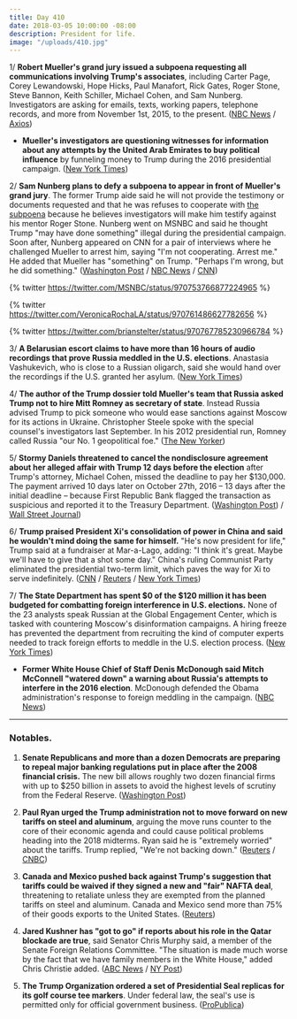 ```yaml
---
title: Day 410
date: 2018-03-05 10:00:00 -08:00
description: President for life.
image: "/uploads/410.jpg"
---
```


1/ **Robert Mueller's grand jury issued a subpoena requesting all communications involving Trump's associates**, including Carter Page, Corey Lewandowski, Hope Hicks, Paul Manafort, Rick Gates, Roger Stone, Steve Bannon, Keith Schiller, Michael Cohen, and Sam Nunberg. Investigators are asking for emails, texts, working papers, telephone records, and more from November 1st, 2015, to the present. ([NBC News](https://www.nbcnews.com/politics/white-house/special-counsel-wants-documents-trump-numerous-campaign-associates-n853386) / [Axios](https://www.axios.com/robert-muller-questions-list-trump-russia-54d00d1c-f008-457c-b304-ee601a98d78c.html))

* **Mueller's investigators are questioning witnesses for information about any attempts by the United Arab Emirates to buy political influence** by funneling money to Trump during the 2016 presidential campaign. ([New York Times](https://www.nytimes.com/2018/03/03/us/politics/george-nader-mueller-investigation-united-arab-emirates.html))

2/ **Sam Nunberg plans to defy a subpoena to appear in front of Mueller's grand jury**. The former Trump aide said he will not provide the testimony or documents requested and that he was refuses to cooperate with [the subpoena](https://www.washingtonpost.com/apps/g/page/politics/grand-jury-subpoena-for-sam-nunberg/2283/) because he believes investigators will make him testify against his mentor Roger Stone. Nunberg went on MSNBC and said he thought Trump "may have done something" illegal during the presidential campaign. Soon after, Nunberg appeared on CNN for a pair of interviews where he challenged Mueller to arrest him, saying "I'm not cooperating. Arrest me." He added that Mueller has "something" on Trump. "Perhaps I'm wrong, but he did something." ([Washington Post](https://www.washingtonpost.com/politics/former-trump-aide-sam-nunberg-called-before-grand-jury-says-he-will-refuse-to-go/2018/03/05/24c8b86a-20a9-11e8-badd-7c9f29a55815_story.html) / [NBC News](https://www.nbcnews.com/politics/politics-news/ex-aide-won-t-comply-subpoena-says-trump-may-have-n853771) / [CNN](https://www.cnn.com/2018/03/05/politics/sam-nunberg-robert-mueller/index.html))

{% twitter https://twitter.com/MSNBC/status/970753766877224965 %}

{% twitter https://twitter.com/VeronicaRochaLA/status/970761486627782656 %}

{% twitter https://twitter.com/brianstelter/status/970767785230966784 %}

3/ **A Belarusian escort claims to have more than 16 hours of audio recordings that prove Russia meddled in the U.S. elections**. Anastasia Vashukevich, who is close to a Russian oligarch, said she would hand over the recordings if the U.S. granted her asylum. ([New York Times](https://www.nytimes.com/2018/03/05/world/asia/nastya-rybka-trump-putin.html))

4/ **The author of the Trump dossier told Mueller's team that Russia asked Trump not to hire Mitt Romney as secretary of state**. Instead Russia advised Trump to pick someone who would ease sanctions against Moscow for its actions in Ukraine. Christopher Steele spoke with the special counsel's investigators last September. In his 2012 presidential run, Romney called Russia "our No. 1 geopolitical foe." ([The New Yorker](https://www.newyorker.com/magazine/2018/03/12/christopher-steele-the-man-behind-the-trump-dossier))

5/ **Stormy Daniels threatened to cancel the nondisclosure agreement about her alleged affair with Trump 12 days before the election** after Trump's attorney, Michael Cohen, missed the deadline to pay her $130,000. The payment arrived 10 days later on October 27th, 2016 – 13 days after the initial deadline – because First Republic Bank flagged the transaction as suspicious and reported it to the Treasury Department. ([Washington Post](https://www.washingtonpost.com/investigations/days-before-the-election-stormy-daniels-threatened-to-cancel-deal-to-keep-alleged-affair-with-trump-secret/2018/03/02/770a446a-1d9b-11e8-8a2c-1a6665f59e95_story.html)) / [Wall Street Journal](https://www.wsj.com/articles/trump-lawyers-payment-to-porn-star-was-reported-as-suspicious-by-bank-1520273701))

6/ **Trump praised President Xi's consolidation of power in China and said he wouldn't mind doing the same for himself.** "He's now president for life," Trump said at a fundraiser at Mar-a-Lago, adding: "I think it's great. Maybe we'll have to give that a shot some day." China's ruling Communist Party eliminated the presidential two-term limit, which paves the way for Xi to serve indefinitely. ([CNN](https://www.cnn.com/2018/03/03/politics/trump-maralago-remarks/index.html) / [Reuters](https://www.reuters.com/article/us-trump-china/trump-praises-chinese-president-extending-tenure-for-life-idUSKCN1GG015) / [New York Times](https://www.nytimes.com/2018/03/04/world/asia/donald-trump-xi-jinping-term-limits.html))

7/ **The State Department has spent $0 of the $120 million it has been budgeted for combatting foreign interference in U.S. elections.** None of the 23 analysts speak Russian at the Global Engagement Center, which is tasked with countering Moscow's disinformation campaigns. A hiring freeze has prevented the department from recruiting the kind of computer experts needed to track foreign efforts to meddle in the U.S. election process. ([New York Times](https://www.nytimes.com/2018/03/04/world/europe/state-department-russia-global-engagement-center.html))

* **Former White House Chief of Staff Denis McDonough said Mitch McConnell "watered down" a warning about Russia's attempts to interfere in the 2016 election**. McDonough defended the Obama administration's response to foreign meddling in the campaign. ([NBC News](https://www.nbcnews.com/politics/politics-news/denis-mcdonough-mcconnell-watered-down-russia-warning-2016-n853016))

---

### Notables.

1. **Senate Republicans and more than a dozen Democrats are preparing to repeal major banking regulations put in place after the 2008 financial crisis.** The new bill allows roughly two dozen financial firms with up to $250 billion in assets to avoid the highest levels of scrutiny from the Federal Reserve. ([Washington Post](https://www.washingtonpost.com/business/economy/10-years-after-financial-crisis-senate-prepares-to-roll-back-banking-rules/2018/03/04/e6115438-1e37-11e8-9de1-147dd2df3829_story.html?utm_term=.b653be352fef))

2. **Paul Ryan urged the Trump administration not to move forward on new tariffs on steel and aluminum**, arguing the move runs counter to the core of their economic agenda and could cause political problems heading into the 2018 midterms. Ryan said he is "extremely worried" about the tariffs. Trump replied, "We're not backing down." ([Reuters](https://www.reuters.com/article/us-usa-trade-ryan/paul-ryan-urges-trump-not-to-advance-with-tariffs-spokeswoman-idUSKBN1GH2LF) / [CNBC](https://www.cnbc.com/2018/03/05/speaker-paul-ryan-urging-trump-not-to-advance-with-proposed-tariffs.html))

3. **Canada and Mexico pushed back against Trump's suggestion that tariffs could be waived if they signed a new and "fair" NAFTA deal**, threatening to retaliate unless they are exempted from the planned tariffs on steel and aluminum. Canada and Mexico send more than 75% of their goods exports to the United States. ([Reuters](https://www.reuters.com/article/us-trade-nafta/canada-mexico-push-back-on-trumps-fair-nafta-deal-suggestion-idUSKBN1GH0LQ))

4. **Jared Kushner has "got to go" if reports about his role in the Qatar blockade are true**, said Senator Chris Murphy said, a member of the Senate Foreign Relations Committee. "The situation is made much worse by the fact that we have family members in the White House," added Chris Christie added. ([ABC News](http://abcnews.go.com/Politics/week-transcript-11-18-white-house-chief-staff/story?id=53487441) / [NY Post](https://nypost.com/2018/03/04/chris-christie-thinks-jared-kushner-should-resign/))

5. **The Trump Organization ordered a set of Presidential Seal replicas for its golf course tee markers**. Under federal law, the seal's use is permitted only for official government business. ([ProPublica](https://www.propublica.org/article/trump-inc-podcast-extra-the-trump-organization-ordered-golf-course-markers-with-the-presidential-seal-that-may-be-illegal))